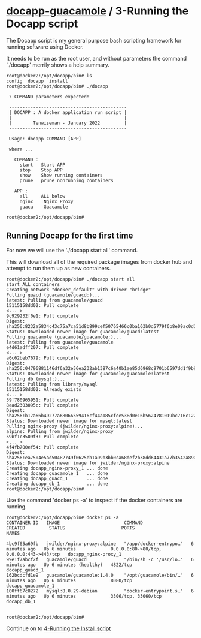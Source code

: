 # [docapp-guacamole](../README.md) / 3-Running the Docapp script

The Docapp script is my general purpose bash scripting framework for running software using Docker.

It needs to be run as the root user, and without parameters the command './docapp' merrily shows a help summary.

```
root@docker2:/opt/docapp/bin# ls
config  docapp  install
root@docker2:/opt/docapp/bin# ./docapp

 ? COMMAND parameters expected!

 --------------------------------------------
 | DOCAPP : A docker application run script | 
 |                                          |
 |        Tenwiseman - January 2022         |
 --------------------------------------------
  
 Usage: docapp COMMAND [APP]

 where ...

   COMMAND :
     start   Start APP 
     stop    Stop APP
     show    Show running containers 
     prune   prune nonrunning containers 

   APP :
     all     ALL below 
     nginx    Nginx Proxy 
     guaca    Guacamole

root@docker2:/opt/docapp/bin# 
```
## Running Docapp for the first time

For now we will use the './docapp start all' command.

This will download all of the required package images from docker hub and attempt to run them up as new containers.

```
root@docker2:/opt/docapp/bin# ./docapp start all
start ALL containers
Creating network "docker_default" with driver "bridge"
Pulling guacd (guacamole/guacd:)...
latest: Pulling from guacamole/guacd
15115158dd02: Pull complete
<... >
9c929232f0e1: Pull complete
Digest: sha256:8232a5834c43c75a7ca51d8b899cef50765466c0ba163b0d5779f6b8e09ac0d2
Status: Downloaded newer image for guacamole/guacd:latest
Pulling guacamole (guacamole/guacamole:)...
latest: Pulling from guacamole/guacamole
e4d61adff207: Pull complete
<... >
a6c62beb7679: Pull complete
Digest: sha256:04796881146df6a32e56ea232ab1387c6a40b1ae85d6968c9701b6597dd1f9b9
Status: Downloaded newer image for guacamole/guacamole:latest
Pulling db (mysql:)...
latest: Pulling from library/mysql
15115158dd02: Already exists
<... >
59f780965951: Pull complete
8ead2303095c: Pull complete
Digest: sha256:b17a66b49277a68066559416cf44a185cfee538d0e16b5624781019bc716c122
Status: Downloaded newer image for mysql:latest
Pulling nginx-proxy (jwilder/nginx-proxy:alpine)...
alpine: Pulling from jwilder/nginx-proxy
59bf1c3509f3: Pull complete
<... >
4f4fb700ef54: Pull complete
Digest: sha256:ea7504e5ad50482749f0625eb1a99b3bb0ca68def2b38dd64431a77b3542a890
Status: Downloaded newer image for jwilder/nginx-proxy:alpine
Creating docapp_nginx-proxy_1 ... done
Creating docapp_guacamole_1   ... done
Creating docapp_guacd_1       ... done
Creating docapp_db_1          ... done
root@docker2:/opt/docapp/bin# 
```

Use the command 'docker ps -a' to inspect if the docker containers are running.

```
root@docker2:/opt/docapp/bin# docker ps -a
CONTAINER ID   IMAGE                        COMMAND                  CREATED         STATUS                     PORTS                                      NAMES

4bc9f65a69fb   jwilder/nginx-proxy:alpine   "/app/docker-entrypo…"   6 minutes ago   Up 6 minutes             0.0.0.0:80->80/tcp, 0.0.0.0:443->443/tcp   docapp_nginx-proxy_1
99e1f7abcf2f   guacamole/guacd              "/bin/sh -c '/usr/lo…"   6 minutes ago   Up 6 minutes (healthy)   4822/tcp                                   docapp_guacd_1
162bcdcfd1e9   guacamole/guacamole:1.4.0    "/opt/guacamole/bin/…"   6 minutes ago   Up 6 minutes             8080/tcp                                   docapp_guacamole_1
100ff67c8272   mysql:8.0.29-debian          "docker-entrypoint.s…"   6 minutes ago   Up 6 minutes             3306/tcp, 33060/tcp                        docapp_db_1


root@docker2:/opt/docapp/bin# 
```

Continue on to [4-Running the Install script](4-Running-the-Install-script.md)
